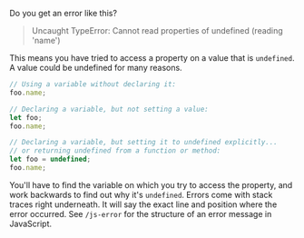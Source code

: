 Do you get an error like this?
> Uncaught TypeError: Cannot read properties of undefined (reading 'name')

This means you have tried to access a property on a value that is `undefined`. A value could be undefined for many reasons.
```javascript
// Using a variable without declaring it:
foo.name;

// Declaring a variable, but not setting a value:
let foo;
foo.name;

// Declaring a variable, but setting it to undefined explicitly...
// or returning undefined from a function or method:
let foo = undefined;
foo.name;
```
You'll have to find the variable on which you try to access the property, and work backwards to find out why it's `undefined`.
Errors come with stack traces right underneath. It will say the exact line and position where the error occurred.
See `/js-error` for the structure of an error message in JavaScript.

